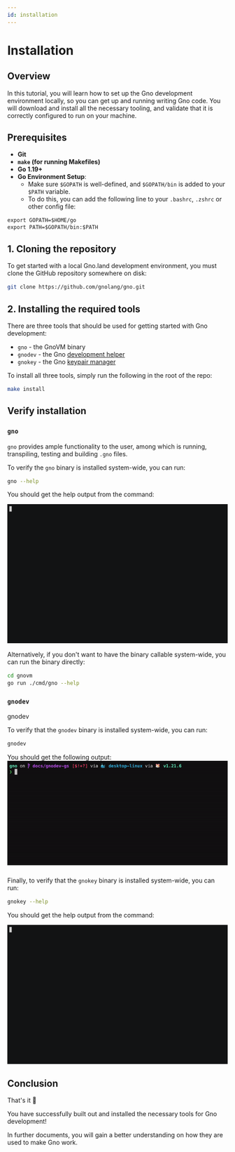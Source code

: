 ```yaml
---
id: installation
---
```


# Installation

## Overview
In this tutorial, you will learn how to set up the Gno development environment 
locally, so you can get up and running writing Gno code. You will download and 
install all the necessary tooling, and validate that it is correctly configured
to run on your machine.

## Prerequisites
- **Git**
- **`make` (for running Makefiles)**
- **Go 1.19+**
- **Go Environment Setup**:
  - Make sure `$GOPATH` is well-defined, and `$GOPATH/bin` is added to your `$PATH` variable.
  - To do this, you can add the following line to your `.bashrc`, `.zshrc` or other config file:
```
export GOPATH=$HOME/go
export PATH=$GOPATH/bin:$PATH
```

## 1. Cloning the repository
To get started with a local Gno.land development environment, you must clone the
GitHub repository somewhere on disk:

```bash
git clone https://github.com/gnolang/gno.git
```

## 2. Installing the required tools 

There are three tools that should be used for getting started with Gno development:
- `gno` - the GnoVM binary
- `gnodev` - the Gno [development helper](../../gno-tooling/cli/gnodev.md)
- `gnokey` - the Gno [keypair manager](working-with-key-pairs.md)

To install all three  tools, simply run the following in the root of the repo:
```bash
make install
```

## Verify installation 

### `gno`
`gno` provides ample functionality to the user, among which is running,
transpiling, testing and building `.gno` files.

To verify the `gno` binary is installed system-wide, you can run:

```bash
gno --help
```

You should get the help output from the command:

![gno help](../../assets/getting-started/local-setup/local-setup/gno-help.gif)

Alternatively, if you don't want to have the binary callable system-wide, you can run the binary directly:

```bash
cd gnovm
go run ./cmd/gno --help
```

### `gnodev`
gnodev

To verify that the `gnodev` binary is installed system-wide, you can run:

```bash
gnodev
```

You should get the following output:
![gnodev](../../assets/getting-started/local-setup/local-setup/gnodev.gif)


### 
Finally, to verify that the `gnokey` binary is installed system-wide, you can run:

```bash
gnokey --help
```

You should get the help output from the command:

![gnokey help](../../assets/getting-started/local-setup/local-setup/gnokey-help.gif)

## Conclusion

That's it 🎉

You have successfully built out and installed the necessary tools for Gno development!

In further documents, you will gain a better understanding on how they are used to make Gno work.
